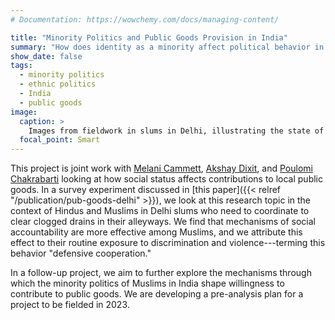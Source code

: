 ```yaml
---
# Documentation: https://wowchemy.com/docs/managing-content/

title: "Minority Politics and Public Goods Provision in India"
summary: "How does identity as a minority affect political behavior in the context of public goods provision? An exploration of this question in the context of Hindus and Muslims in India."
show_date: false
tags:
  - minority politics
  - ethnic politics
  - India
  - public goods
image:
  caption: >
    Images from fieldwork in slums in Delhi, illustrating the state of drainage issues in these communities.
  focal_point: Smart
---
```

This project is joint work with [Melani Cammett](http://www.melanicammett.org/), [Akshay Dixit](https://gov.harvard.edu/people/akshay-dixit), and [Poulomi Chakrabarti](https://sites.google.com/view/poulomichakrabarti/home?authuser=0) looking at how social status affects contributions to local public goods. In a survey experiment discussed in [this paper]({{< relref "/publication/pub-goods-delhi" >}}), we look at this research topic in the context of Hindus and Muslims in Delhi slums who need to coordinate to clear clogged drains in their alleyways. We find that mechanisms of social accountability are more effective among Muslims, and we attribute this effect to their routine exposure to discrimination and violence---terming this behavior "defensive cooperation."

In a follow-up project, we aim to further explore the mechanisms through which the minority politics of Muslims in India shape willingness to contribute to public goods. We are developing a pre-analysis plan for a project to be fielded in 2023.
